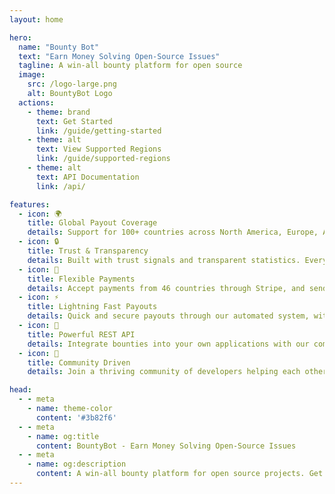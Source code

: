 ```yaml
---
layout: home

hero:
  name: "Bounty Bot"
  text: "Earn Money Solving Open-Source Issues"
  tagline: A win-all bounty platform for open source
  image:
    src: /logo-large.png
    alt: BountyBot Logo
  actions:
    - theme: brand
      text: Get Started
      link: /guide/getting-started
    - theme: alt
      text: View Supported Regions
      link: /guide/supported-regions
    - theme: alt
      text: API Documentation
      link: /api/

features:
  - icon: 🌍
    title: Global Payout Coverage
    details: Support for 100+ countries across North America, Europe, Asia, Africa, and Oceania. Get paid in your local currency through our partnership with NMC.
  - icon: 🔒
    title: Trust & Transparency
    details: Built with trust signals and transparent statistics. Every transaction and interaction is tracked and verifiable by the community.
  - icon: 💸
    title: Flexible Payments
    details: Accept payments from 46 countries through Stripe, and send payouts to over 100 countries through NMC. True global accessibility.
  - icon: ⚡
    title: Lightning Fast Payouts
    details: Quick and secure payouts through our automated system, with support for local bank transfers in most regions.
  - icon: 🔌
    title: Powerful REST API
    details: Integrate bounties into your own applications with our comprehensive REST API. Full documentation and examples included.
  - icon: 🤝
    title: Community Driven
    details: Join a thriving community of developers helping each other grow while earning rewards for their contributions.

head:
  - - meta
    - name: theme-color
      content: '#3b82f6'
  - - meta
    - name: og:title
      content: BountyBot - Earn Money Solving Open-Source Issues
  - - meta
    - name: og:description
      content: A win-all bounty platform for open source projects. Get paid for your contributions in 100+ countries.
---
```


<style>
:root {
  --vp-home-hero-name-color: transparent;
  --vp-home-hero-name-background: -webkit-linear-gradient(120deg, #3b82f6 30%, #22d3ee);
  --vp-home-hero-image-background-image: linear-gradient(-45deg, #3b82f6 50%, #22d3ee 50%);
  --vp-home-hero-image-filter: blur(40px);
}

@media (min-width: 640px) {
  :root {
    --vp-home-hero-image-filter: blur(56px);
  }
}

@media (min-width: 960px) {
  :root {
    --vp-home-hero-image-filter: blur(72px);
  }
}
</style> 
